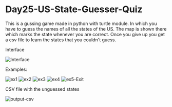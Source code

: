 # Day25-US-State-Guesser-Quiz
This is a gussing game made in python with turtle module. In which you have to guess the names of all the states of the US. The map is shown there which marks the state whenever you are correct. Once you give up you get a csv file to learn the states that you couldn't guess.

Interface

![Interface](https://user-images.githubusercontent.com/86790253/230784325-b047bbe8-80db-4268-a299-17dc89a4b3f6.png)

Examples:

![ex1](https://user-images.githubusercontent.com/86790253/230784336-bc050099-1f16-46c9-ade2-0de4e22731b0.png)
![ex2](https://user-images.githubusercontent.com/86790253/230784341-a76159e4-bc2c-4cbe-9a57-92ff8ec11c55.png)
![ex3](https://user-images.githubusercontent.com/86790253/230784343-6a141b8f-c3a4-480f-9a14-9f2a3e0341ff.png)
![ex4](https://user-images.githubusercontent.com/86790253/230784344-8c72e726-cd69-4515-9064-8350ea36b320.png)
![ex5-Exit](https://user-images.githubusercontent.com/86790253/230784346-f6094a50-2321-48a3-86c2-820b26a8eeca.png)

CSV file with the unguessed states

![output-csv](https://user-images.githubusercontent.com/86790253/230784348-bd858c42-c196-45de-8550-24c3dfcdfe42.png)
